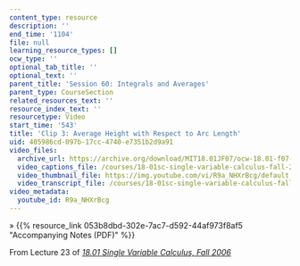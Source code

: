 ```yaml
---
content_type: resource
description: ''
end_time: '1104'
file: null
learning_resource_types: []
ocw_type: ''
optional_tab_title: ''
optional_text: ''
parent_title: 'Session 60: Integrals and Averages'
parent_type: CourseSection
related_resources_text: ''
resource_index_text: ''
resourcetype: Video
start_time: '543'
title: 'Clip 3: Average Height with Respect to Arc Length'
uid: 405986cd-097b-17cc-4740-e7351b2d9a91
video_files:
  archive_url: https://archive.org/download/MIT18.01JF07/ocw-18.01-f07-lec23_300k.mp4
  video_captions_file: /courses/18-01sc-single-variable-calculus-fall-2010/0aebd1062c39505b9697e742be9d4489_R9a_NHXrBcg.vtt
  video_thumbnail_file: https://img.youtube.com/vi/R9a_NHXrBcg/default.jpg
  video_transcript_file: /courses/18-01sc-single-variable-calculus-fall-2010/e662f72d7acb22a775db49d625a1d835_R9a_NHXrBcg.pdf
video_metadata:
  youtube_id: R9a_NHXrBcg
---
```


» {{% resource_link 053b8dbd-302e-7ac7-d592-44af973f8af5 "Accompanying Notes (PDF)" %}}

From Lecture 23 of [_18.01 Single Variable Calculus, Fall 2006_](/courses/18-01-single-variable-calculus-fall-2006/video_galleries/video-lectures)




